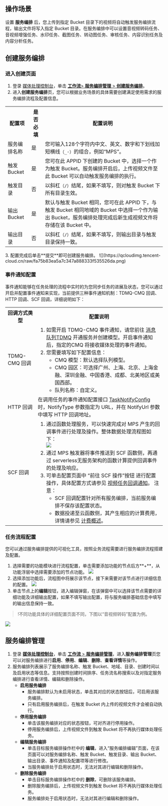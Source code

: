 ## 操作场景
设置 **服务编排** 后，您上传到指定 Bucket 目录下的视频将自动触发服务编排流程，输出文件将写入指定 Bucket 目录。在服务编排中可以设置音视频转码任务、音视频增强任务、水印任务、截图任务、转动图任务、审核任务、内容识别任务及内容分析任务。

## 创建服务编排
### 进入创建页面[](id:create)
1. 登录 [媒体处理控制台](https://console.cloud.tencent.com/mps)，单击 [**工作流**> **服务编排管理** > **创建服务编排**](https://console.cloud.tencent.com/mps/workflows/pipeline/add)。
2. 进入**创建服务编排**页，您可以根据业务场景的具体需要创建满足使用需求的服务编排流程及配置信息。
<table>
    <tr>
        <th width=15%>配置项<a id="workflow"></a></th>
        <th>是否必填</th>
        <th>配置说明</th>
    </tr>
    <tr>
        <td>服务编排名称</td>
        <td>是</td>
        <td>您可输入128个字符内中文、英文、数字和下划线加短横线<code>（_-）</code>的组合，例如“MPS”。</td>
    </tr>
    <tr>
        <td>触发 Bucket</td>
        <td>是</td>
        <td>您可在此 APPID 下创建的 Bucket 中，选择一个作为触发 Bucket。服务编排开启后，上传视频文件至此 Bucket 可以自动触发服务编排的执行。</td>
    </tr>
    <tr>
        <td>触发目录</td>
        <td>否</td>
        <td>以斜杠<code>（/）</code>结尾，如果不填写，则对触发 Bucket 下所有目录生效。</td>
    </tr>
    <tr>
        <td>输出 Bucket</td>
        <td>是</td>
        <td>默认与触发 Bucket 相同，您可在此 APPID 下，与触发 Bucket 相同地域的 Bucket 中选择一个作为输出 Bucket，服务编排处理完成后新生成视频文件将存储在该 Bucket 中。</td>
    </tr>
    <tr>
        <td>输出目录</td>
        <td>否</td>
        <td>以斜杠<code>（/）</code>结尾，如果不填写，则输出目录与触发目录保持一致。</td>
    </tr>
</table>
3. 配置完成后单击**提交**即可创建服务编排。
![](https://qcloudimg.tencent-cloud.cn/raw/fa75b83ea5a7c347a888333f535526da.png)

### 事件通知配置
事件通知能够在任务处理的流程中实时的为您同步任务的进展及状态，您可以通过开启并配置事件通知来实现，当前提供三种事件通知机制：TDMQ-CMQ 回调、HTTP 回调、SCF 回调，详细说明如下：
<table>
<tr>
<th>回调方式类型<a id="recall"></a></th>
<th>配置说明</th>
</tr>
<tr>
<td>TDMQ-CMQ 回调</td>
<td><ol style="margin:0">
<li>如需开启 TDMQ-CMQ 事件通知，请您前往 <a href="https://console.cloud.tencent.com/tdmq/cmq-queue?rid=1">消息队列TDMQ</a> 开通服务并创建模型。开启事件通知后，指定的CMQ 将接收媒体处理的事件通知。</br>
<li>您需要填写如下配置信息：<ul style="margin:0">
			<li>CMQ 模型：默认选择队列模型。</li>
			<li>CMQ 园区：可选择广州、上海、北京、上海金融、深圳金融、中国香港、成都、北美地区或美国西部。</li>
			<li>队列名称：自定义。</li>
</ul></ul></td>
</tr>
<tr>
<td>HTTP 回调
</td>
<td>在调用任务的事件通知配置接口 <a href="https://cloud.tencent.com/document/product/862/37615#TaskNotifyConfig">TaskNotifyConfig</a> 时，NotifyType 参数指定为 URL，并在 NotifyUrl 参数中填写 HTTP 回调地址。</td>
</tr>
<tr>
<td>SCF 回调</td>
<td><ol style="margin:0">
	<li>通过函数处理服务，可以快速完成对 MPS 产生的回调事件进行处理及操作。整体数据处理流程图如下：</br>
	<img src="https://main.qcloudimg.com/raw/af522de2310535d55ea2d76dc4239696.png" /></li>
	<li>通过 MPS 触发器将事件推送到 SCF 函数侧，再通过 serverless无服务架构的函数计算提供回调事件的处理及响应。</li>
	<li>可单击配置页面中 “前往 SCF 操作”按钮 进行配置操作，具体配置方式请参见 <a href="https://cloud.tencent.com/document/product/862/50658">视频任务回调通知</a>。 注意：<ul style="margin:0">
	<li>SCF 回调配置针对所有服务编排，当前服务编排不保存该配置状态。</li>
	<li>数据投递至云函数侧，其产生相应的计算费用，详情请参见 <a href="https://cloud.tencent.com/document/product/583/17299"> 计费概述</a>。</li>
</ul></ul></td>
</tr>
</table>

### 任务流程配置
您可以通过服务编排提供的可视化工具，按照业务流程需要进行服务编排流程搭建及配置。
1. 选择需要的功能模块进行流程配置，单击需要添加功能的节点后方**+**，从功能浮层中选择需要添加的节点功能。
![](https://qcloudimg.tencent-cloud.cn/raw/a779ddd503a27737ffa3ba346235d407.png)
2. 选择添加功能后，流程图中将展示该节点，接下来需要对该节点进行详细信息的配置。
![](https://qcloudimg.tencent-cloud.cn/raw/526972b0bdd6fe746e927a5d2f85667d.png)
3. 单击节点上的**编辑**按钮，进入编辑弹窗，在该弹窗中可以选择该节点需要的详细功能及详细输出配置，如果不填写输出配置，将与服务编排基础信息中填写的输出信息保持一致。
>!不同功能具体的详细配置页面不同，下图以“音视频转码”配置为例。
>
![](https://qcloudimg.tencent-cloud.cn/raw/fdf3f1a9cb75c49723f90b80f650b2a0.png)

## 服务编排管理
1. 登录 [**媒体处理控制台**](https://console.cloud.tencent.com/mps)，单击 [**工作流** > **服务编排管理**](https://console.cloud.tencent.com/mps/workflows/pipeline)，进入**服务编排管理**页您可以对服务编排进行**启用**、**停用**、**编辑**、**删除**、**查看详情**等操作。
2. 服务编排列表展示了服务编排名称、触发 Bucket、地域、目录、创建时间以及启用状态等信息。支持按照创建时间排序、任务流名称搜索以及对指定服务编排进行查看详情、编辑和删除操作。
   -  **启用服务编排**
      - 服务编排默认为未启用状态，单击其对应的状态按钮后，可启用该服务编排。
      - 只有启用服务编排后，在触发 Bucket 内上传的视频文件才会被自动执行。
   -  **停用服务编排**
      - 单击该服务编排对应的状态按钮，可对齐进行停用操作。
      - 停用服务编排后，上传视频文件到触发 Bucket 将不再执行媒体处理任务。
   -  **编辑服务编排**
      - 单击目标服务编排操作栏中的 **编辑**，进入“服务编排编辑”页面，在该页面可以对服务编排名称、触发 Bucket、触发目录、输出 Bucket、输出目录、事件通知及配置项等进行修改。
      - 当服务编排处于启用状态时，无法对其进行编辑和删除操作。
   -  **删除服务编排**
      - 单击目标服务编排操作栏中的 **删除**，可删除该服务编排。
      - 删除服务编排后，上传视频文件到触发 Bucket 将不再执行媒体处理任务。
      - 服务编排处于启用状态时，无法对其进行编辑和删除操作。
